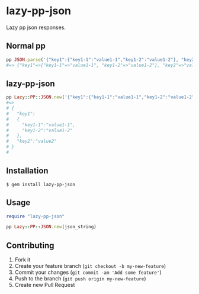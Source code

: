 # lazy-pp-json

Lazy pp json responses.

## Normal pp

```ruby
pp JSON.parse('{"key1":{"key1-1":"value1-1","key1-2":"value1-2"}, "key2":"value2"}')
#=> {"key1"=>{"key1-1"=>"value1-1", "key1-2"=>"value1-2"}, "key2"=>"value2"}
```

## lazy-pp-json

```ruby
pp Lazy::PP::JSON.new('{"key1":{"key1-1":"value1-1","key1-2":"value1-2"}, "key2":"value2"}')
#=>
# {
#   "key1":
#   {
#     "key1-1":"value1-1",
#     "key1-2":"value1-2"
#   },
#   "key2":"value2"
# }
#
```

## Installation

    $ gem install lazy-pp-json

## Usage

```ruby
require "lazy-pp-json"

pp Lazy::PP::JSON.new(json_string)
```

## Contributing

1. Fork it
2. Create your feature branch (`git checkout -b my-new-feature`)
3. Commit your changes (`git commit -am 'Add some feature'`)
4. Push to the branch (`git push origin my-new-feature`)
5. Create new Pull Request
